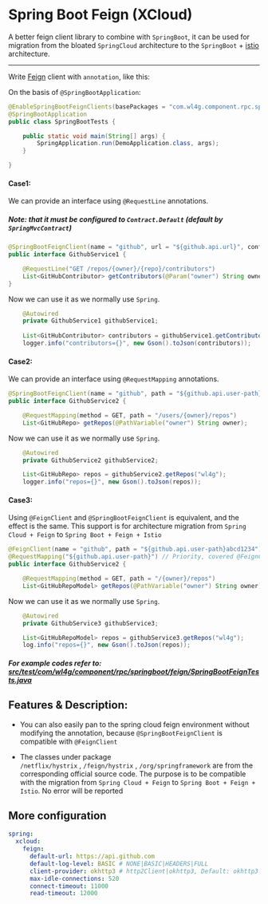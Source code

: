 # Spring Boot Feign (XCloud)

A better feign client library to combine with `SpringBoot`, it can be used for migration 
from the bloated `SpringCloud` architecture to the `SpringBoot` + [istio](https://istio.io) architecture.


---



Write [Feign](https://github.com/OpenFeign/feign) client with `annotation`, like this:


On the basis of `@SpringBootApplication`:

```java
@EnableSpringBootFeignClients(basePackages = "com.wl4g.component.rpc.springboot.feign")
@SpringBootApplication
public class SpringBootTests {

	public static void main(String[] args) {
		SpringApplication.run(DemoApplication.class, args);
	}

}
```

#### Case1:

We can provide an interface using `@RequestLine` annotations.
##### Note: that it must be configured to `Contract.Default` (default by `SpringMvcContract`)

```java
@SpringBootFeignClient(name = "github", url = "${github.api.url}", configuration = { Contract.Default.class })
public interface GithubService1 {

    @RequestLine("GET /repos/{owner}/{repo}/contributors")
    List<GitHubContributor> getContributors(@Param("owner") String owner, @Param("repo") String repo);
}
```

Now we can use it as we normally use `Spring`.

```java
    @Autowired
    private GithubService1 githubService1;
    
    List<GitHubContributor> contributors = githubService1.getContributors("wl4g", "xcloud-components");
    logger.info("contributors={}", new Gson().toJson(contributors));    
```

#### Case2:

We can provide an interface using `@RequestMapping` annotations. 

```java
@SpringBootFeignClient(name = "github", path = "${github.api.user-path}")
public interface GithubService2 {

    @RequestMapping(method = GET, path = "/users/{owner}/repos")
    List<GitHubRepo> getRepos(@PathVariable("owner") String owner);

```

Now we can use it as we normally use `Spring`.

```java
    @Autowired
    private GithubService2 githubService2;

    List<GitHubRepo> repos = githubService2.getRepos("wl4g");
    logger.info("repos={}", new Gson().toJson(repos));    
```

#### Case3:

Using `@FeignClient` and `@SpringBootFeignClient` is equivalent, and the effect is the same. 
This support is for architecture migration from `Spring Cloud + Feign` to `Spring Boot + Feign + Istio`

```java
@FeignClient(name = "github", path = "${github.api.user-path}abcd1234") // 'path' invalid, 
@RequestMapping("${github.api.user-path}") // Priority, covered @FeignClient#path
public interface GithubService2 {

    @RequestMapping(method = GET, path = "/{owner}/repos")
    List<GitHubRepoModel> getRepos(@PathVariable("owner") String owner);

```

Now we can use it as we normally use `Spring`.

```java
    @Autowired
    private GithubService3 githubService3;

    List<GitHubRepoModel> repos = githubService3.getRepos("wl4g");
    log.info("repos={}", new Gson().toJson(repos));
```

##### For example codes refer to: [src/test/com/wl4g/component/rpc/springboot/feign/SpringBootFeignTests.java](src/test/com/wl4g/component/rpc/springboot/feign/SpringBootFeignTests.java)


## Features & Description:
- You can also easily pan to the spring cloud feign environment without modifying the annotation, 
because `@SpringBootFeignClient` is compatible with `@FeignClient`

- The classes under package `/netflix/hystrix`&nbsp;,&nbsp;`/feign/hystrix`&nbsp;,&nbsp;`/org/springframework` are from the corresponding official source code. 
The purpose is to be compatible with the migration from `Spring Cloud + Feign` to `Spring Boot + Feign + Istio`. No error will be reported



## More configuration

```yaml
spring:
  xcloud:
    feign:
      default-url: https://api.github.com
      default-log-level: BASIC # NONE|BASIC|HEADERS|FULL
      client-provider: okhttp3 # http2Client|okhttp3, Default: okhttp3
      max-idle-connections: 520
      connect-timeout: 11000
      read-timeout: 12000
```